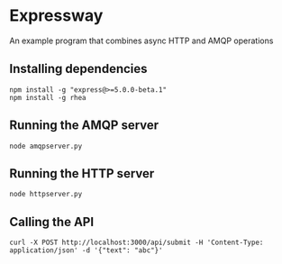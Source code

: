 # Expressway

An example program that combines async HTTP and AMQP operations

## Installing dependencies

    npm install -g "express@>=5.0.0-beta.1"
    npm install -g rhea

## Running the AMQP server

    node amqpserver.py

## Running the HTTP server

    node httpserver.py

## Calling the API

    curl -X POST http://localhost:3000/api/submit -H 'Content-Type: application/json' -d '{"text": "abc"}'
